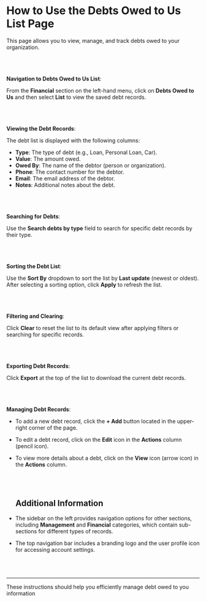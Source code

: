 **How to Use the Debts Owed to Us List Page**
=====

This page allows you to view, manage, and track debts owed to your organization.
<br></br>
<br></br>

**Navigation to Debts Owed to Us List**:

From the **Financial** section on the left-hand menu, click on **Debts Owed to Us** and then select **List** to view the saved debt records.
<br></br>
<br></br>

**Viewing the Debt Records**:

The debt list is displayed with the following columns:

- **Type**: The type of debt (e.g., Loan, Personal Loan, Car).
- **Value**: The amount owed.
- **Owed By**: The name of the debtor (person or organization).
- **Phone**: The contact number for the debtor.
- **Email**: The email address of the debtor.
- **Notes**: Additional notes about the debt.
<br></br>
<br></br>

**Searching for Debts**:

Use the **Search debts by type** field to search for specific debt records by their type.
<br></br>
<br></br>

**Sorting the Debt List**:

Use the **Sort By** dropdown to sort the list by **Last update** (newest or oldest). After selecting a sorting option, click **Apply** to refresh the list.
<br></br>
<br></br>

**Filtering and Clearing**:

Click **Clear** to reset the list to its default view after applying filters or searching for specific records.
<br></br>
<br></br>

**Exporting Debt Records**:

Click **Export** at the top of the list to download the current debt records.
<br></br>
<br></br>

**Managing Debt Records**:

- To add a new debt record, click the **+ Add** button located in the upper-right corner of the page.
- To edit a debt record, click on the **Edit** icon in the **Actions** column (pencil icon).
- To view more details about a debt, click on the **View** icon (arrow icon) in the **Actions** column.
<br></br>
<br></br>

   ## **Additional Information**
- The sidebar on the left provides navigation options for other sections, including **Management** and **Financial** categories, which contain sub-sections for different types of records.
- The top navigation bar includes a branding logo and the user profile icon for accessing account settings.
<br></br>
<br></br>

---
These instructions should help you efficiently manage debt owed to you information